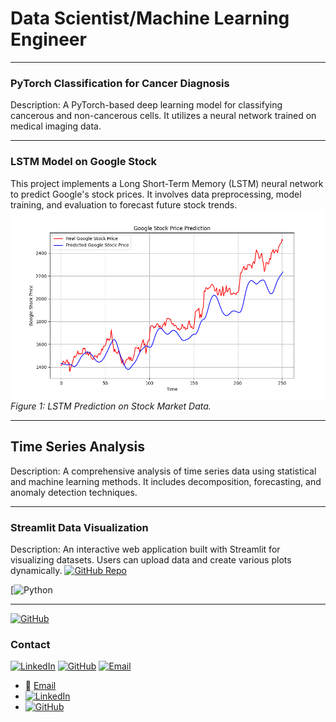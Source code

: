 # Data Scientist/Machine Learning Engineer 

---

### PyTorch Classification for Cancer Diagnosis


Description: A PyTorch-based deep learning model for classifying cancerous and non-cancerous cells. It utilizes a neural network trained on medical imaging data.

---

### LSTM Model on Google Stock
This project implements a Long Short-Term Memory (LSTM) neural network to predict Google's stock prices. It involves data preprocessing, model training, and evaluation to forecast future stock trends.
![Confusion Matrix](images/stock_price_prediction.png)
*Figure 1: LSTM Prediction on Stock Market Data.*

---

## Time Series Analysis


Description: A comprehensive analysis of time series data using statistical and machine learning methods. It includes decomposition, forecasting, and anomaly detection techniques.


---

### Streamlit Data Visualization

Description: An interactive web application built with Streamlit for visualizing datasets. Users can upload data and create various plots dynamically.
[![GitHub Repo](https://img.shields.io/badge/Repo-YourRepoName-blue?logo=github)](https://github.com/your-username/your-repo)

[![Python](https://img.shields.io/badge/Python-377)

---
[![GitHub](https://img.shields.io/badge/GitHub-Profile-black?logo=github)](https://github.com/your-username)

### Contact

[![LinkedIn](https://img.shields.io/badge/LinkedIn-Connect-blue?style=for-the-badge&logo=linkedin)](https://www.linkedin.com/in/mehmet-helva-b2993a273/)
[![GitHub](https://img.shields.io/badge/GitHub-mhelva-181717?style=for-the-badge&logo=github)](https://github.com/mhelva)
[![Email](https://img.shields.io/badge/Email-Contact-red?style=for-the-badge&logo=gmail&logoColor=white)](mailto:m.helva34@gmail.com)


- 📧 [Email](m.helva34@gmail.com)
- [![LinkedIn](https://img.shields.io/badge/LinkedIn-Connect-blue?style=for-the-badge&logo=linkedin)](https://www.linkedin.com/in/mehmet-helva-b2993a273/)
- [![GitHub](https://img.shields.io/badge/GitHub-Profile-black?logo=github)](https://github.com/mhelva)
